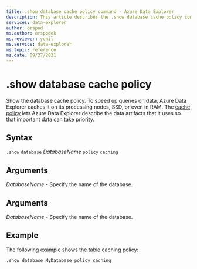 ```yaml
---
title: .show database cache policy command - Azure Data Explorer
description: This article describes the .show database cache policy command in Azure Data Explorer.
services: data-explorer
author: orspod
ms.author: orspodek
ms.reviewer: yonil
ms.service: data-explorer
ms.topic: reference
ms.date: 09/27/2021
---
```

# .show database cache policy

Show the database cache policy. To speed up queries on data, Azure Data Explorer caches it on its processing nodes, SSD, or even in RAM. The [cache policy](cachepolicy.md) lets Azure Data Explorer describe the data artifacts that it uses so that important data can take priority.  

## Syntax

`.show` `database` *DatabaseName* `policy` `caching`

## Arguments

*DatabaseName* - Specify the name of the database.

## Arguments

*DatabaseName* - Specify the name of the database.

## Example

The following example shows the table caching policy:

```kusto
.show database MyDatabase policy caching 
```
